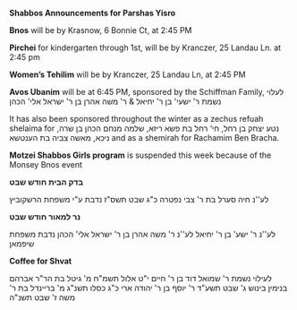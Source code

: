 **Shabbos  Announcements for Parshas Yisro**

**Bnos** will be by Krasnow, 6 Bonnie Ct, at 2:45 PM

**Pirchei** for kindergarten through 1st, will be by Kranczer, 25 Landau Ln. at 2:45 pm

**Women’s Tehilim** will be by Kranczer, 25 Landau Ln, at 2:45 PM

**Avos Ubanim** will be at 6:45 PM, sponsored by the Schiffman Family,
לעלוי נשמת ר' ישעי' בן ר' יחיאל & ר' משה אהרן בן ר' ישראל אלי' הכהן 

It has also been sponsored throughout the winter as a zechus refuah shelaima for 
 ,נטע יצחק בן רחל, חי‘ רחל בת פשא ריזא, שלמה מנחם הכהן בן שרה ניכא, מאשה צביה בת הענטשא
and as a shemirah for Rachamim Ben Bracha.

**Motzei Shabbos Girls program** is suspended this week because of the Monsey Bnos event

**בדק הבית חודש שבט**

לע''נ חיה סערל בת ר' צבי
נפטרה כ"ג שבט תשס"ז
נדבת ע"י משפחת
הרשקוביץ

**נר למאור
חודש שבט** 

לע''נ ר' ישע' בן ר' יחיאל
לע''נ ר' משה אהרן בן ר'
ישראל אלי' הכהן
נדבת משפחת שיפמאן

**Coffee for Shvat**  

לעילוי נשמת
ר' שמואל דוד בן ר' חיים
י"ט אלול תשמ"ח
מ' גיטל בת הר"ר אברהם
בנימין בינוש
ג' שבט תשע"ד
ר' יוסף בן ר' יהודה ארי
כ"ג כסלו תשנ"ג
מ' בריינדל בת ר' משה
ז' שבט תשנ"ה
